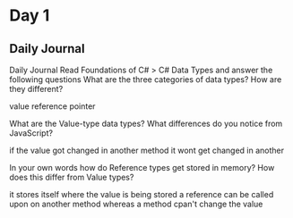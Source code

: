 # Day 1

## Daily Journal

Daily Journal
Read Foundations of C# > C# Data Types and answer the following questions
What are the three categories of data types? How are they different?

value
reference
pointer

What are the Value-type data types? What differences do you notice from JavaScript?

if the value got changed in another method it wont get changed in another


In your own words how do Reference types get stored in memory? How does this differ from Value types?

it stores itself where the value is being stored
a reference can be called upon on another method whereas a method cpan't change the value